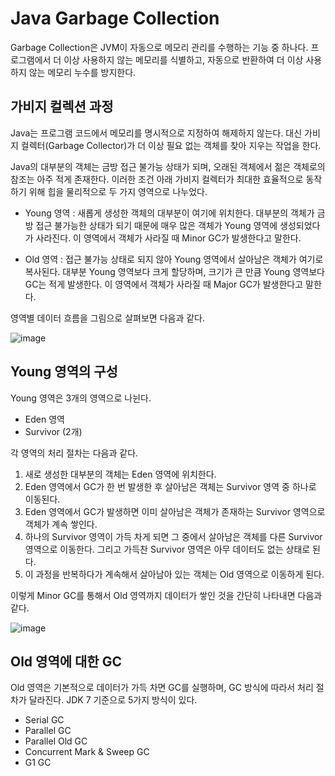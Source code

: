 # Java Garbage Collection

Garbage Collection은 JVM이 자동으로 메모리 관리를 수행하는 기능 중 하나다. 프로그램에서 더 이상 사용하지 않는 메모리를 식별하고, 자동으로 반환하여 더 이상 사용하지 않는 메모리 누수를 방지한다.

## 가비지 컬렉션 과정

Java는 프로그램 코드에서 메모리를 명시적으로 지정하여 해제하지 않는다. 대신 가비지 컬렉터(Garbage Collector)가 더 이상 필요 없는 객체를 찾아 지우는 작업을 한다.

Java의 대부분의 객체는 금방 접근 불가능 상태가 되며, 오래된 객체에서 젊은 객체로의 참조는 아주 적게 존재한다. 이러한 조건 아래 가비지 컬렉터가 최대한 효율적으로 동작하기 위해 힙을 물리적으로 두 가지 영역으로 나누었다.

- Young 영역 : 새롭게 생성한 객체의 대부분이 여기에 위치한다. 대부분의 객체가 금방 접근 불가능한 상태가 되기 때문에 매우 많은 객체가 Young 영역에 생성되었다가 사라진다. 이 영역에서 객체가 사라질 때 Minor GC가 발생한다고 말한다.

- Old 영역 : 접근 불가능 상태로 되지 않아 Young 영역에서 살아남은 객체가 여기로 복사된다. 대부분 Young 영역보다 크게 할당하며, 크기가 큰 만큼 Young 영역보다 GC는 적게 발생한다. 이 영역에서 객체가 사라질 때 Major GC가 발생한다고 말한다.

영역별 데이터 흐름을 그림으로 살펴보면 다음과 같다.

![image](https://user-images.githubusercontent.com/66311161/232411073-0670567c-c1c1-4965-862d-b5537e7995f2.png)

## Young 영역의 구성

Young 영역은 3개의 영역으로 나뉜다. 

- Eden 영역
- Survivor (2개)

각 영역의 처리 절차는 다음과 같다.

1. 새로 생성한 대부분의 객체는 Eden 영역에 위치한다.
2. Eden 영역에서 GC가 한 번 발생한 후 살아남은 객체는 Survivor 영역 중 하나로 이동된다.
3. Eden 영역에서 GC가 발생하면 이미 살아남은 객체가 존재하는 Survivor 영역으로 객체가 계속 쌓인다.
4. 하나의 Survivor 영역이 가득 차게 되면 그 중에서 살아남은 객체를 다른 Survivor 영역으로 이동한다. 그리고 가득찬 Survivor 영역은 아무 데이터도 없는 상태로 된다.
5. 이 과정을 반복하다가 계속해서 살아남아 있는 객체는 Old 영역으로 이동하게 된다.

이렇게 Minor GC를 통해서 Old 영역까지 데이터가 쌓인 것을 간단히 나타내면 다음과 같다.

![image](https://user-images.githubusercontent.com/66311161/232411126-11142ca5-ebfd-4ea4-bb88-eee7335507df.png)

## Old 영역에 대한 GC

Old 영역은 기본적으로 데이터가 가득 차면 GC를 실행하며, GC 방식에 따라서 처리 절차가 달라진다. JDK 7 기준으로 5가지 방식이 있다.

- Serial GC
- Parallel GC
- Parallel Old GC
- Concurrent Mark & Sweep GC
- G1 GC






